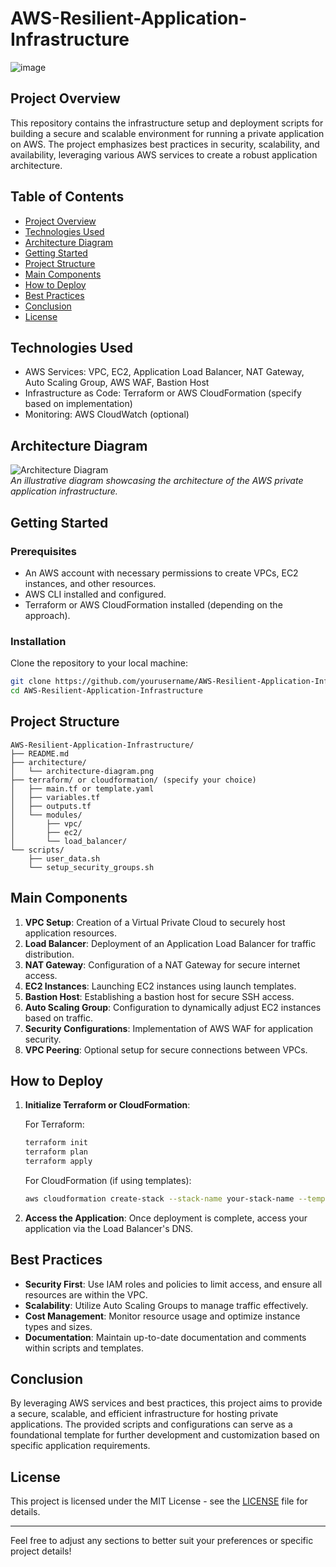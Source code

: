 
# AWS-Resilient-Application-Infrastructure

![image](https://github.com/user-attachments/assets/16f7a5d1-11a8-4594-91a2-01ecf09be898)


## Project Overview

This repository contains the infrastructure setup and deployment scripts for building a secure and scalable environment for running a private application on AWS. The project emphasizes best practices in security, scalability, and availability, leveraging various AWS services to create a robust application architecture.

## Table of Contents

- [Project Overview](#project-overview)
- [Technologies Used](#technologies-used)
- [Architecture Diagram](#architecture-diagram)
- [Getting Started](#getting-started)
- [Project Structure](#project-structure)
- [Main Components](#main-components)
- [How to Deploy](#how-to-deploy)
- [Best Practices](#best-practices)
- [Conclusion](#conclusion)
- [License](#license)

## Technologies Used

- AWS Services: VPC, EC2, Application Load Balancer, NAT Gateway, Auto Scaling Group, AWS WAF, Bastion Host
- Infrastructure as Code: Terraform or AWS CloudFormation (specify based on implementation)
- Monitoring: AWS CloudWatch (optional)

## Architecture Diagram

![Architecture Diagram](path/to/architecture-diagram.png)  
*An illustrative diagram showcasing the architecture of the AWS private application infrastructure.*

## Getting Started

### Prerequisites

- An AWS account with necessary permissions to create VPCs, EC2 instances, and other resources.
- AWS CLI installed and configured.
- Terraform or AWS CloudFormation installed (depending on the approach).

### Installation

Clone the repository to your local machine:

```bash
git clone https://github.com/yourusername/AWS-Resilient-Application-Infrastructure.git
cd AWS-Resilient-Application-Infrastructure
```

## Project Structure

```
AWS-Resilient-Application-Infrastructure/
├── README.md
├── architecture/
│   └── architecture-diagram.png
├── terraform/ or cloudformation/ (specify your choice)
│   ├── main.tf or template.yaml
│   ├── variables.tf
│   ├── outputs.tf
│   └── modules/
│       ├── vpc/
│       ├── ec2/
│       └── load_balancer/
└── scripts/
    ├── user_data.sh
    └── setup_security_groups.sh
```

## Main Components

1. **VPC Setup**: Creation of a Virtual Private Cloud to securely host application resources.
2. **Load Balancer**: Deployment of an Application Load Balancer for traffic distribution.
3. **NAT Gateway**: Configuration of a NAT Gateway for secure internet access.
4. **EC2 Instances**: Launching EC2 instances using launch templates.
5. **Bastion Host**: Establishing a bastion host for secure SSH access.
6. **Auto Scaling Group**: Configuration to dynamically adjust EC2 instances based on traffic.
7. **Security Configurations**: Implementation of AWS WAF for application security.
8. **VPC Peering**: Optional setup for secure connections between VPCs.

## How to Deploy

1. **Initialize Terraform or CloudFormation**:

   For Terraform:
   ```bash
   terraform init
   terraform plan
   terraform apply
   ```

   For CloudFormation (if using templates):
   ```bash
   aws cloudformation create-stack --stack-name your-stack-name --template-body file://template.yaml --parameters file://parameters.json
   ```

2. **Access the Application**: Once deployment is complete, access your application via the Load Balancer's DNS.

## Best Practices

- **Security First**: Use IAM roles and policies to limit access, and ensure all resources are within the VPC.
- **Scalability**: Utilize Auto Scaling Groups to manage traffic effectively.
- **Cost Management**: Monitor resource usage and optimize instance types and sizes.
- **Documentation**: Maintain up-to-date documentation and comments within scripts and templates.

## Conclusion

By leveraging AWS services and best practices, this project aims to provide a secure, scalable, and efficient infrastructure for hosting private applications. The provided scripts and configurations can serve as a foundational template for further development and customization based on specific application requirements.

## License

This project is licensed under the MIT License - see the [LICENSE](LICENSE) file for details.

---

Feel free to adjust any sections to better suit your preferences or specific project details!
